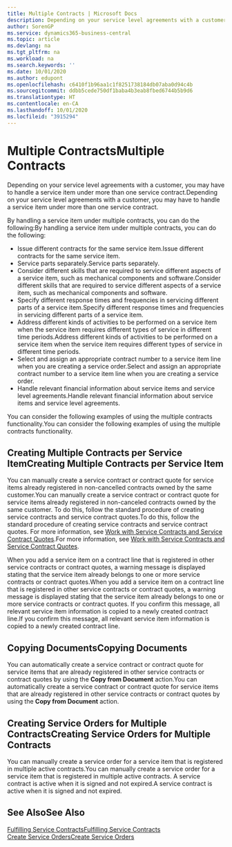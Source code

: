 ```yaml
---
title: Multiple Contracts | Microsoft Docs
description: Depending on your service level agreements with a customer, you may have to handle a service item under more than one service contract.
author: SorenGP
ms.service: dynamics365-business-central
ms.topic: article
ms.devlang: na
ms.tgt_pltfrm: na
ms.workload: na
ms.search.keywords: ''
ms.date: 10/01/2020
ms.author: edupont
ms.openlocfilehash: c6410f1b96aa1c1f8251738184db07aba0d94c4b
ms.sourcegitcommit: ddbb5cede750df1baba4b3eab8fbed6744b5b9d6
ms.translationtype: HT
ms.contentlocale: en-CA
ms.lasthandoff: 10/01/2020
ms.locfileid: "3915294"
---
```

# <a name="multiple-contracts"></a><span data-ttu-id="e2acd-103">Multiple Contracts</span><span class="sxs-lookup"><span data-stu-id="e2acd-103">Multiple Contracts</span></span>
<span data-ttu-id="e2acd-104">Depending on your service level agreements with a customer, you may have to handle a service item under more than one service contract.</span><span class="sxs-lookup"><span data-stu-id="e2acd-104">Depending on your service level agreements with a customer, you may have to handle a service item under more than one service contract.</span></span>  
  
<span data-ttu-id="e2acd-105">By handling a service item under multiple contracts, you can do the following:</span><span class="sxs-lookup"><span data-stu-id="e2acd-105">By handling a service item under multiple contracts, you can do the following:</span></span>  
  
* <span data-ttu-id="e2acd-106">Issue different contracts for the same service item.</span><span class="sxs-lookup"><span data-stu-id="e2acd-106">Issue different contracts for the same service item.</span></span>  
* <span data-ttu-id="e2acd-107">Service parts separately.</span><span class="sxs-lookup"><span data-stu-id="e2acd-107">Service parts separately.</span></span>  
* <span data-ttu-id="e2acd-108">Consider different skills that are required to service different aspects of a service item, such as mechanical components and software.</span><span class="sxs-lookup"><span data-stu-id="e2acd-108">Consider different skills that are required to service different aspects of a service item, such as mechanical components and software.</span></span>  
* <span data-ttu-id="e2acd-109">Specify different response times and frequencies in servicing different parts of a service item.</span><span class="sxs-lookup"><span data-stu-id="e2acd-109">Specify different response times and frequencies in servicing different parts of a service item.</span></span>  
* <span data-ttu-id="e2acd-110">Address different kinds of activities to be performed on a service item when the service item requires different types of service in different time periods.</span><span class="sxs-lookup"><span data-stu-id="e2acd-110">Address different kinds of activities to be performed on a service item when the service item requires different types of service in different time periods.</span></span>  
* <span data-ttu-id="e2acd-111">Select and assign an appropriate contract number to a service item line when you are creating a service order.</span><span class="sxs-lookup"><span data-stu-id="e2acd-111">Select and assign an appropriate contract number to a service item line when you are creating a service order.</span></span>  
* <span data-ttu-id="e2acd-112">Handle relevant financial information about service items and service level agreements.</span><span class="sxs-lookup"><span data-stu-id="e2acd-112">Handle relevant financial information about service items and service level agreements.</span></span>  
  
<span data-ttu-id="e2acd-113">You can consider the following examples of using the multiple contracts functionality.</span><span class="sxs-lookup"><span data-stu-id="e2acd-113">You can consider the following examples of using the multiple contracts functionality.</span></span>  
  
## <a name="creating-multiple-contracts-per-service-item"></a><span data-ttu-id="e2acd-114">Creating Multiple Contracts per Service Item</span><span class="sxs-lookup"><span data-stu-id="e2acd-114">Creating Multiple Contracts per Service Item</span></span>  
<span data-ttu-id="e2acd-115">You can manually create a service contract or contract quote for service items already registered in non-cancelled contracts owned by the same customer.</span><span class="sxs-lookup"><span data-stu-id="e2acd-115">You can manually create a service contract or contract quote for service items already registered in non-canceled contracts owned by the same customer.</span></span> <span data-ttu-id="e2acd-116">To do this, follow the standard procedure of creating service contracts and service contract quotes.</span><span class="sxs-lookup"><span data-stu-id="e2acd-116">To do this, follow the standard procedure of creating service contracts and service contract quotes.</span></span> <span data-ttu-id="e2acd-117">For more information, see [Work with Service Contracts and Service Contract Quotes](service-how-to-create-service-contracts-and-service-contract-quotes.md).</span><span class="sxs-lookup"><span data-stu-id="e2acd-117">For more information, see [Work with Service Contracts and Service Contract Quotes](service-how-to-create-service-contracts-and-service-contract-quotes.md).</span></span>  
  
<span data-ttu-id="e2acd-118">When you add a service item on a contract line that is registered in other service contracts or contract quotes, a warning message is displayed stating that the service item already belongs to one or more service contracts or contract quotes.</span><span class="sxs-lookup"><span data-stu-id="e2acd-118">When you add a service item on a contract line that is registered in other service contracts or contract quotes, a warning message is displayed stating that the service item already belongs to one or more service contracts or contract quotes.</span></span> <span data-ttu-id="e2acd-119">If you confirm this message, all relevant service item information is copied to a newly created contract line.</span><span class="sxs-lookup"><span data-stu-id="e2acd-119">If you confirm this message, all relevant service item information is copied to a newly created contract line.</span></span>  
  
## <a name="copying-documents"></a><span data-ttu-id="e2acd-120">Copying Documents</span><span class="sxs-lookup"><span data-stu-id="e2acd-120">Copying Documents</span></span>  
<span data-ttu-id="e2acd-121">You can automatically create a service contract or contract quote for service items that are already registered in other service contracts or contract quotes by using the **Copy from Document** action.</span><span class="sxs-lookup"><span data-stu-id="e2acd-121">You can automatically create a service contract or contract quote for service items that are already registered in other service contracts or contract quotes by using the **Copy from Document** action.</span></span>  
  
## <a name="creating-service-orders-for-multiple-contracts"></a><span data-ttu-id="e2acd-122">Creating Service Orders for Multiple Contracts</span><span class="sxs-lookup"><span data-stu-id="e2acd-122">Creating Service Orders for Multiple Contracts</span></span>  
<span data-ttu-id="e2acd-123">You can manually create a service order for a service item that is registered in multiple active contracts.</span><span class="sxs-lookup"><span data-stu-id="e2acd-123">You can manually create a service order for a service item that is registered in multiple active contracts.</span></span> <span data-ttu-id="e2acd-124">A service contract is active when it is signed and not expired.</span><span class="sxs-lookup"><span data-stu-id="e2acd-124">A service contract is active when it is signed and not expired.</span></span>  
  
## <a name="see-also"></a><span data-ttu-id="e2acd-125">See Also</span><span class="sxs-lookup"><span data-stu-id="e2acd-125">See Also</span></span>  
[<span data-ttu-id="e2acd-126">Fulfilling Service Contracts</span><span class="sxs-lookup"><span data-stu-id="e2acd-126">Fulfilling Service Contracts</span></span>](service-fulfill-service-contracts.md)  
[<span data-ttu-id="e2acd-127">Create Service Orders</span><span class="sxs-lookup"><span data-stu-id="e2acd-127">Create Service Orders</span></span>](service-how-to-create-service-orders.md)  
